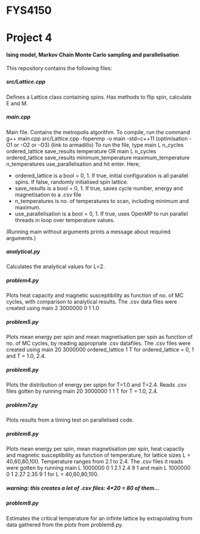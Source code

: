 # FYS4150
# Project 4
#### Ising model, Markov Chain Monte Carlo sampling and parallelisation

This repository contains the following files:

##### src/Lattice.cpp
Defines a Lattice class containing spins. Has methods to flip spin, calculate E and M.

##### main.cpp
Main file. Contains the metropolis algorithm. To compile, run the command
		g++ main.cpp src/Lattice.cpp -fopenmp -o main -std=c++11 (optimisation -O1 or -O2 or -O3) (link to armadillo)
To run the file, type
		main L n_cycles ordered_lattice save_results temperature
OR
		main L n_cycles ordered_lattice save_results minimum_temperature maximum_temperature n_temperatures use_parallelisation
and hit enter. Here,
* ordered_lattice is a bool = 0, 1. If true, initial configuration is all parallel spins. If false, randomly initialised spin lattice.
* save_results is a bool = 0, 1. If true, saves cycle number, energy and magnetisation to a .csv file
* n_temperatures is no. of temperatures to scan, including minimum and maximum.
* use_parallelisation is a bool = 0, 1. If true, uses OpenMP to run parallel threads in loop over temperature values.

(Running main without arguments prints a message about required arguments.)

##### analytical.py
Calculates the analytical values for L=2.

##### problem4.py
Plots heat capacity and magnetic susceptibility as function of no. of MC cycles, with comparison to analytical results.
The .csv data files were created using
	main 2 3000000 0 1 1.0

##### problem5.py
Plots mean energy per spin and mean magnetisation per spin as function of no. of MC cycles, by reading appropriate .csv datafiles.
The .csv files were created using
	main 20 3000000 ordered_lattice 1 T
for ordered_lattice = 0, 1 and T = 1.0, 2.4.

##### problem6.py
Plots the distribution of energy per spipn for T=1.0 and T=2.4.
Reads .csv files gotten by running
	main 20 3000000 1 1 T
for T = 1.0, 2.4.

##### problem7.py
Plots results from a timing test on parallelised code.

##### problem8.py
Plots mean energy per spin, mean magnetisation per spin, heat capactiy and magnetic susceptibility as function of temperature, for lattice sizes L = 40,60,80,100. Temperature ranges from 2.1 to 2.4. 
The .csv files it reads were gotten by running
	main L 1000000 0 1 2.1 2.4 9 1
and
	main L 1000000 0 1 2.27 2.35 9 1
for L = 40,60,80,100.
##### warning: this creates a lot of .csv files: 4*20 = 80 of them...

##### problem9.py
Estimates the critical temperature for an infinte lattice by extrapolating from data gathered from the plots from problem8.py.

